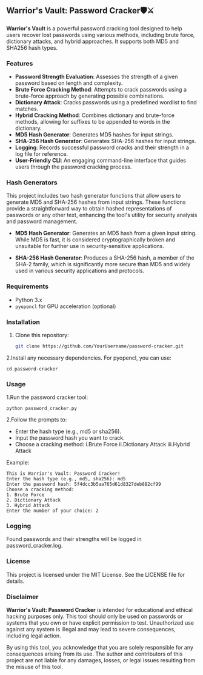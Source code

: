 ## Warrior's Vault: Password Cracker🛡️⚔️

**Warrior's Vault** is a powerful password cracking tool designed to help users recover lost passwords using various methods, including brute force, dictionary attacks, and hybrid approaches. It supports both MD5 and SHA256 hash types.

### Features

- **Password Strength Evaluation**: Assesses the strength of a given password based on length and complexity.
- **Brute Force Cracking Method**: Attempts to crack passwords using a brute-force approach by generating possible combinations.
- **Dictionary Attack**: Cracks passwords using a predefined wordlist to find matches.
- **Hybrid Cracking Method**: Combines dictionary and brute-force methods, allowing for suffixes to be appended to words in the dictionary.
- **MD5 Hash Generator**: Generates MD5 hashes for input strings.
- **SHA-256 Hash Generator**: Generates SHA-256 hashes for input strings.
- **Logging**: Records successful password cracks and their strength in a log file for reference.
- **User-Friendly CLI**: An engaging command-line interface that guides users through the password cracking process.

### Hash Generators

This project includes two hash generator functions that allow users to generate MD5 and SHA-256 hashes from input strings. These functions provide a straightforward way to obtain hashed representations of passwords or any other text, enhancing the tool's utility for security analysis and password management.

- **MD5 Hash Generator**: Generates an MD5 hash from a given input string. While MD5 is fast, it is considered cryptographically broken and unsuitable for further use in security-sensitive applications.

- **SHA-256 Hash Generator**: Produces a SHA-256 hash, a member of the SHA-2 family, which is significantly more secure than MD5 and widely used in various security applications and protocols.


### Requirements

- Python 3.x
- `pyopencl` for GPU acceleration (optional)

### Installation

1. Clone this repository:
   
   ```bash
   git clone https://github.com/YourUsername/password-cracker.git
   ```

2.Install any necessary dependencies. For pyopencl, you can use:
 ```
cd password-cracker
```

### Usage

1.Run the password cracker tool:
```
python password_cracker.py
```

2.Follow the prompts to:
- Enter the hash type (e.g., md5 or sha256).
- Input the password hash you want to crack.
- Choose a cracking method:
i.Brute Force
ii.Dictionary Attack
iii.Hybrid Attack

Example:
```
This is Warrior's Vault: Password Cracker!
Enter the hash type (e.g., md5, sha256): md5
Enter the password hash: 5f4dcc3b5aa765d61d8327deb882cf99
Choose a cracking method:
1. Brute Force
2. Dictionary Attack
3. Hybrid Attack
Enter the number of your choice: 2
```

### Logging
Found passwords and their strengths will be logged in password_cracker.log.

### License
This project is licensed under the MIT License. See the LICENSE file for details.

### Disclaimer

**Warrior's Vault: Password Cracker** is intended for educational and ethical hacking purposes only. This tool should only be used on passwords or systems that you own or have explicit permission to test. Unauthorized use against any system is illegal and may lead to severe consequences, including legal action.

By using this tool, you acknowledge that you are solely responsible for any consequences arising from its use. The author and contributors of this project are not liable for any damages, losses, or legal issues resulting from the misuse of this tool.
